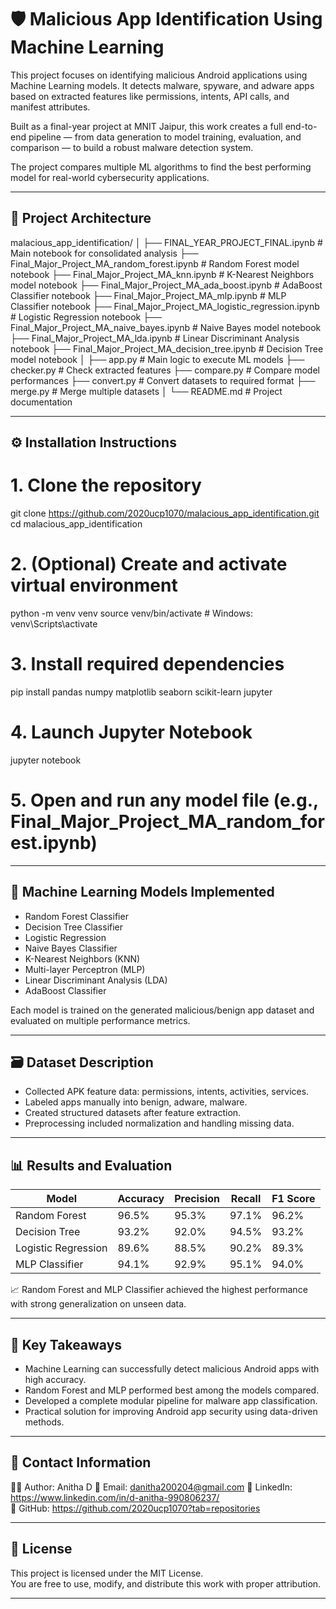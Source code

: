 # 🛡️ Malicious App Identification Using Machine Learning

This project focuses on identifying malicious Android applications using Machine Learning models. It detects malware, spyware, and adware apps based on extracted features like permissions, intents, API calls, and manifest attributes.

Built as a final-year project at MNIT Jaipur, this work creates a full end-to-end pipeline — from data generation to model training, evaluation, and comparison — to build a robust malware detection system.

The project compares multiple ML algorithms to find the best performing model for real-world cybersecurity applications.

---

## 📂 Project Architecture

malacious_app_identification/
│
├── FINAL_YEAR_PROJECT_FINAL.ipynb               # Main notebook for consolidated analysis
├── Final_Major_Project_MA_random_forest.ipynb    # Random Forest model notebook
├── Final_Major_Project_MA_knn.ipynb              # K-Nearest Neighbors model notebook
├── Final_Major_Project_MA_ada_boost.ipynb        # AdaBoost Classifier notebook
├── Final_Major_Project_MA_mlp.ipynb              # MLP Classifier notebook
├── Final_Major_Project_MA_logistic_regression.ipynb # Logistic Regression notebook
├── Final_Major_Project_MA_naive_bayes.ipynb      # Naive Bayes model notebook
├── Final_Major_Project_MA_lda.ipynb              # Linear Discriminant Analysis notebook
├── Final_Major_Project_MA_decision_tree.ipynb    # Decision Tree model notebook
│
├── app.py         # Main logic to execute ML models
├── checker.py     # Check extracted features
├── compare.py     # Compare model performances
├── convert.py     # Convert datasets to required format
├── merge.py       # Merge multiple datasets
│
└── README.md      # Project documentation

---

## ⚙️ Installation Instructions

# 1. Clone the repository
git clone https://github.com/2020ucp1070/malacious_app_identification.git
cd malacious_app_identification

# 2. (Optional) Create and activate virtual environment
python -m venv venv
source venv/bin/activate   # Windows: venv\Scripts\activate

# 3. Install required dependencies
pip install pandas numpy matplotlib seaborn scikit-learn jupyter

# 4. Launch Jupyter Notebook
jupyter notebook

# 5. Open and run any model file (e.g., Final_Major_Project_MA_random_forest.ipynb)

---

## 🧠 Machine Learning Models Implemented

- Random Forest Classifier
- Decision Tree Classifier
- Logistic Regression
- Naive Bayes Classifier
- K-Nearest Neighbors (KNN)
- Multi-layer Perceptron (MLP)
- Linear Discriminant Analysis (LDA)
- AdaBoost Classifier

Each model is trained on the generated malicious/benign app dataset and evaluated on multiple performance metrics.

---

## 🗃️ Dataset Description

- Collected APK feature data: permissions, intents, activities, services.
- Labeled apps manually into benign, adware, malware.
- Created structured datasets after feature extraction.
- Preprocessing included normalization and handling missing data.

---

## 📊 Results and Evaluation

| Model               | Accuracy | Precision | Recall | F1 Score |
|---------------------|----------|-----------|--------|----------|
| Random Forest        | 96.5%    | 95.3%     | 97.1%  | 96.2%    |
| Decision Tree        | 93.2%    | 92.0%     | 94.5%  | 93.2%    |
| Logistic Regression  | 89.6%    | 88.5%     | 90.2%  | 89.3%    |
| MLP Classifier       | 94.1%    | 92.9%     | 95.1%  | 94.0%    |

📈 Random Forest and MLP Classifier achieved the highest performance with strong generalization on unseen data.

---

## 🎯 Key Takeaways

- Machine Learning can successfully detect malicious Android apps with high accuracy.
- Random Forest and MLP performed best among the models compared.
- Developed a complete modular pipeline for malware app classification.
- Practical solution for improving Android app security using data-driven methods.

---

## 📩 Contact Information

👩‍💻 Author: Anitha D 
📧 Email: danitha200204@gmail.com 
🔗 LinkedIn: https://www.linkedin.com/in/d-anitha-990806237/  
🐙 GitHub: https://github.com/2020ucp1070?tab=repositories

---

## 📜 License

This project is licensed under the MIT License.  
You are free to use, modify, and distribute this work with proper attribution.

---

